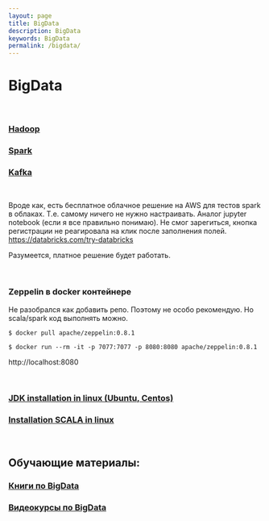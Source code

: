 ```yaml
---
layout: page
title: BigData
description: BigData
keywords: BigData
permalink: /bigdata/
---
```


# BigData

<br/>

### [Hadoop](/bigdata/hadoop/)

### [Spark](/bigdata/spark/)

### [Kafka](/bigdata/kafka/)

<br/>

Вроде как, есть бесплатное облачное решение на AWS для тестов spark в облаках. Т.е. самому ничего не нужно настраивать. Аналог jupyter notebook (если я все правильно понимаю). Не смог зарегиться, кнопка регистрации не реагировала на клик после заполнения полей.  
https://databricks.com/try-databricks

Разумеется, платное решение будет работать.

<br/>

### Zeppelin в docker контейнере

Не разобрался как добавить репо. Поэтому не особо рекомендую. Но scala/spark код выполнять можно.

    $ docker pull apache/zeppelin:0.8.1

    $ docker run --rm -it -p 7077:7077 -p 8080:8080 apache/zeppelin:0.8.1

http://localhost:8080

<br/>

### [JDK installation in linux (Ubuntu, Centos)](https://javadev.org/devtools/jdk/install/linux/)

### [Installation SCALA in linux](https://javadev.org/devtools/bigdata/scala/install/linux/)

<br/>

## Обучающие материалы:

### [Книги по BigData](/books/bigdata/)

### [Видеокурсы по BigData](/videos/bigdata/)

